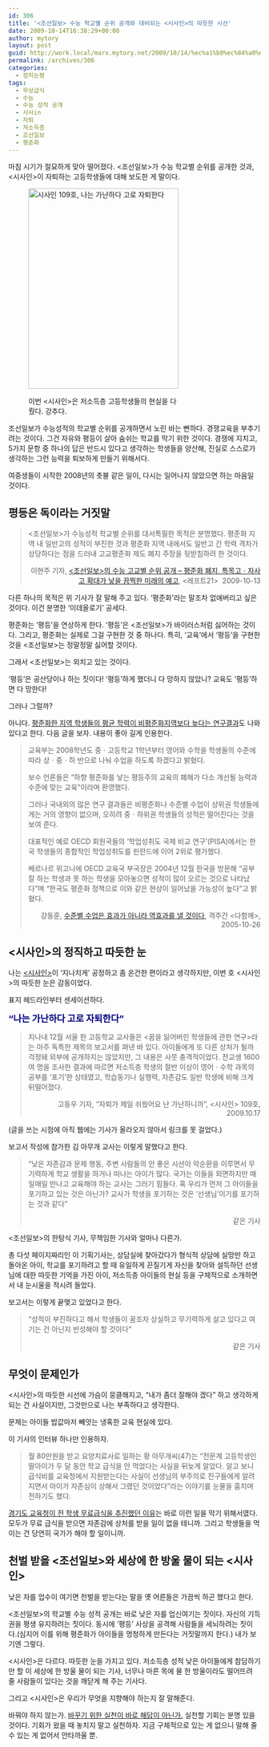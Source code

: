 ```yaml
---
id: 306
title: '<조선일보> 수능 학교별 순위 공개와 대비되는 <시사인>의 따듯한 시선'
date: 2009-10-14T16:38:29+00:00
author: mytory
layout: post
guid: http://work.local/marx.mytory.net/2009/10/14/%ec%a1%b0%ec%84%a0%ec%9d%bc%eb%b3%b4-%ec%88%98%eb%8a%a5-%ed%95%99%ea%b5%90%eb%b3%84-%ec%88%9c%ec%9c%84-%ea%b3%b5%ea%b0%9c%ec%99%80-%eb%8c%80%eb%b9%84%eb%90%98%eb%8a%94-%ec%8b%9c%ec%82%ac%ec%9d%b8/
permalink: /archives/306
categories:
  - 정치논평
tags:
  - 무상급식
  - 수능
  - 수능 성적 공개
  - 시사in
  - 자퇴
  - 저소득층
  - 조선일보
  - 평준화
---
```

마침 시기가 절묘하게 맞아 떨어졌다. <조선일보>가 수능 학교별 순위를 공개한 것과, <시사인>이 자퇴하는 고등학생들에 대해 보도한 게 말이다.<figure style="width: 300px" class="wp-caption aligncenter">

<img src="http://work.local/marx.mytory.net/wp-content/uploads/1/cfile30.uf.1760CE2D4AD5FDE65D39D5.jpg" width="300" height="400" alt="시사인 109호, 나는 가난하다 고로 자퇴한다" filename="cfile30.uf.1760CE2D4AD5FDE65D39D5.jpg" filemime="" /><figcaption class="wp-caption-text">이번 <시사인>은 저소득층 고등학생들의 현실을 다뤘다. 강추다.</figcaption></figure> 

조선일보가 수능성적의 학교별 순위를 공개하면서 노린 바는 뻔하다. 경쟁교육을 부추기려는 것이다. 그건 자유와 평등이 살아 숨쉬는 학교를 막기 위한 것이다. 경쟁에 지치고, 5가지 문항 중 하나의 답은 반드시 있다고 생각하는 학생들을 양산해, 진실로 스스로가 생각하는 그런 능력을 퇴보하게 만들기 위해서다.

여중생들이 시작한 2008년의 촛불 같은 일이, 다시는 일어나지 않았으면 하는 마음일 것이다.

## 평등은 독이라는 거짓말

> <조선일보>가 수능성적 학교별 순위를 대서특필한 목적은 분명했다. 평준화 지역 내 일반고의 성적이 부진한 것과 평준화 지역 내에서도 일반고 간 학력 격차가 상당하다는 점을 드러내 고교평준화 제도 폐지 주장을 뒷받침하려 한 것이다.
> 
> <p style="text-align: right; ">
>   이현주 기자, <a target="_blank" href="http://www.left21.com/article/7088"><조선일보>의 수능 고교별 순위 공개 &#8211;&nbsp;평준화 폐지, 특목고ㆍ자사고 확대가 낳을 끔찍한 미래의 예고</a>, <레프트21>&nbsp;&nbsp;2009-10-13
> </p>

다른 하나의 목적은 위 기사가 잘 말해 주고 있다. &#8216;평준화&#8217;라는 말조차 없애버리고 싶은 것이다. 이건 분명한 &#8216;이데올로기&#8217; 공세다.

평준화는 &#8216;평등&#8217;을 연상하게 한다. &#8216;평등&#8217;은 <조선일보>가 바이러스처럼 싫어하는 것이다. 그리고, 평준화는 실제로 그걸 구현한 것 중 하나다. 특히, &#8216;교육&#8217;에서 &#8216;평등&#8217;을 구현한 것을 <조선일보>는 정말정말 싫어할 것이다.

그래서 <조선일보>는 외치고 있는 것이다.

&#8216;평등&#8217;은 공산당이나 하는 짓이다! &#8216;평등&#8217;하게 했더니 다 망하지 않았니? 교육도 &#8216;평등&#8217;하면 다 망한다!

그러나 그럴까?

아니다. <a target="_blank" href="http://www.left21.com/article/2580">평준화한 지역 학생들의 평균 학력이 비평준화지역보다 높다는 연구결과</a>도 나와 있다고 한다. 다음 글을 보자. 내용이 좋아 길게 인용한다.

> 교육부는 2008학년도 중ㆍ고등학교 1학년부터 영어와 수학을 학생들의 수준에 따라 상ㆍ중ㆍ하 반으로 나눠 수업을 하도록 하겠다고 밝혔다.
> 
> 보수 언론들은 “하향 평준화를 낳는 평등주의 교육의 폐해가 다소 개선될 능력과 수준에 맞는 교육”이라며 환영했다.
> 
> 그러나 국내외의 많은 연구 결과들은 비평준화나 수준별 수업이 상위권 학생들에게는 거의 영향이 없으며, 오히려 중ㆍ하위권 학생들의 성적은 떨어진다는 것을 보여 준다.
> 
> 대표적인 예로 OECD 회원국들의 ‘학업성취도 국제 비교 연구’(PISA)에서는 한국 학생들의 종합적인 학업성취도를 핀란드에 이어 2위로 평가했다.
> 
> 베르나르 위고니에 OECD 교육국 부국장은 2004년 12월 한국을 방문해 “공부 잘 하는 학생과 못 하는 학생을 모아놓으면 성적이 많이 오르는 것으로 나타났다”며 “한국도 평준화 정책으로 이와 같은 현상이 일어났을 가능성이 높다”고 밝혔다.
> 
> <p style="text-align: right; ">
>   강동훈, <a target="_blank" href="http://www.left21.com/article/2580">수준별 수업은 효과가 아니라 역효과를 낼 것이다</a>,&nbsp;격주간 <다함께>, 2005-10-26
> </p>

## <시사인>의 정직하고 따듯한 눈

나는 <a target="_blank" href="http://sisain.co.kr"><시사인></a>이 &#8216;지나치게&#8217; 공정하고 좀 온건한 편이라고 생각하지만, 이번 호 <시사인>의 따듯한 눈은 감동이었다.

표지 헤드라인부터 센세이션하다.

**<span style="color: rgb(0, 0, 128); "><span style="font-size: large; ">&#8220;나는 가난하다 고로 자퇴한다&#8221;</span></span>**

> 지나내 12월 서울 한 고등학교 교사들은 <꿈을 잃어버린 학생들에 관한 연구>라는 아주 독특한 제목의 보고서를 펴낸 바 있다. 아이들에게 또 다른 상처가 될까 걱정돼 외부에 공개하지는 않았지만, 그 내용은 사뭇 충격적이었다. 전교생 1600여 명을 조사한 결과에 따르면 저소득층 학생의 절반 이상이 영어ㆍ수학 과목의 공부를 &#8216;포기&#8217;한 상태였고, 학습동기나 실행력, 자존감도 일반 학생에 비해 크게 뒤떨어졌다.
> 
> <p style="text-align: right; ">
>   고동우 기자, “자퇴가 제일 쉬웠어요 난 가난하니까”, <시사인> 109호, 2009.10.17
> </p>

(글을 쓰는 시점에 아직 웹에는 기사가 올라오지 않아서 링크를 못 걸었다.)

보고서 작성에 참가한 김 아무개 교사는 이렇게 말했다고 한다.

> &#8220;낮은 자존감과 문제 행동, 주변 사람들의 안 좋은 시선이 악순환을 이루면서 무기력하게 학교 생활을 하거나 떠나는 아이가 많다. 국가는 이들을 외면하지만 매일매일 만나고 교육해야 하는 교사는 그러기 힘들다. 혹 우리가 먼저 그 아이들을 포기하고 있는 것은 아닌가? 교사가 학생을 포기하는 것은 ‘선생님’이기를 포기하는 것과 같다”
> 
> <p style="text-align: right; ">
>   같은 기사
> </p>

<조선일보>의 한탕식 기사, 무책임한 기사와 얼마나 다른가.

총 다섯 페이지짜리인 이 기획기사는, 상담실에 찾아갔다가 형식적 상담에 실망만 하고 돌아온 아이, 학교를 포기하려고 할 때 유일하게 끈질기게 자신을 찾아와 설득하던 선생님에 대한 따듯한 기억을 가진 아이, 저소득층 아이들의 현실 등을 구체적으로 소개하면서 내 눈시울을 적시려 들었다.

보고서는 이렇게 끝맺고 있었다고 한다.

> “성적이 부진하다고 해서 학생들이 꿈조차 상실하고 무기력하게 살고 있다고 여기는 건 아닌지 반성해야 할 것이다”
> 
> <p style="text-align: right; ">
>   같은 기사
> </p>

## 무엇이 문제인가

<p style="text-align: left; ">
  <시사인>의 따듯한 시선에 가슴이 뭉클해지고, &#8220;내가 좀더 잘해야 겠다&#8221; 하고 생각하게 되는 건 사실이지만, 그것만으로 나는 부족하다고 생각한다.
</p>

<p style="text-align: left; ">
  문제는 아이들 밥값마저 빼앗는 냉혹한 교육 현실에 있다.
</p>

<p style="text-align: left; ">
  이 기사의 인터뷰 하나만 인용하자.
</p>

> <p style="text-align: left; ">
>   월 80만원을 받고 요양치료사로 일하는 황 아무개씨(47)는 “전문계 고등학생인 딸아이가 두 달 동안 학교 급식을 안 먹었다는 사실을 뒤늦게 알았다. 알고 보니 급식비를 교육청에서 지원받는다는 사실이 선생님의 부주의로 친구들에게 알려지면서 아이가 자존심이 상해서 그랬던 것이었다”라는 이야기를 눈물을 훔치며 전하기도 했다.
> </p>

<p style="text-align: left; ">
  <a target="_blank" href="http://www.left21.com/article/6717">경기도 교육청이 전 학생 무료급식을 추진했던 이유</a>는 바로 이런 일을 막기 위해서였다. 모두가 무료 급식을 받으면 자존감에 상처를 받을 일이 없을 테니까. 그리고 학생들을 먹이는 건 당연히 국가가 해야 할 일이니까.
</p>

## 천벌 받을 <조선일보>와 세상에 한 방울 물이 되는 <시사인>

<p style="text-align: left; ">
  낮은 자를 업수이 여기면 천벌을 받는다는 말을 옛 어른들은 가끔씩 하곤 했다고 한다.
</p>

<p style="text-align: left; ">
  <조선일보>의 학교별 수능 성적 공개는 바로 낮은 자를 업신여기는 짓이다. 자신의 기득권을 평생 유지하려는 짓이다. 동시에 &#8216;평등&#8217; 사상을 공격해 사람들을 세뇌하려는 짓이다.(심지어 이를 위해 평준화가 아이들을 멍청하게 만든다는 거짓말까지 한다.) 내가 보기엔 그렇다.
</p>

<p style="text-align: left; ">
  <시사인>은 다르다. 따듯한 눈을 가지고 있다. 저소득층 성적 낮은 아이들에게 참담하기만 할 이 세상에 한 방울 물이 되는 기사, 너무나 마른 목에 물 한 방울이라도 떨어뜨려 줄 사람들이 있다는 것을 깨닫게 해 주는 기사다.
</p>

<p style="text-align: left; ">
  그리고 <시사인>은 우리가 무엇을 지향해야 하는지 잘 말해준다.
</p>

<p style="text-align: left; ">
  바꿔야 하지 않는가. <a target="_blank" href="http://www.left21.com/article/1680">바꾸기 위한 실천이 바로 해답이 아닌가.</a> 실천할 기회는 분명 있을 것이다. 기회가 왔을 때 놓치지 말고 실천하자. 지금 구체적으로 있는 게 없으니 말해 줄 수 있는 게 없어서 안타까울 뿐.
</p>